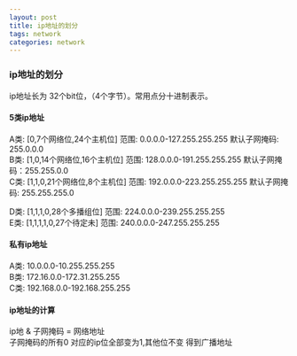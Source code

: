 ```yaml
---
layout: post
title: ip地址的划分
tags: network
categories: network
---
```

### ip地址的划分
ip地址长为 32个bit位，（4个字节）。常用点分十进制表示。  

#### 5类ip地址

A类: [0,7个网络位,24个主机位]        范围: 0.0.0.0-127.255.255.255         默认子网掩码: 255.0.0.0  
B类: [1,0,14个网络位,16个主机位]     范围: 128.0.0.0-191.255.255.255       默认子网掩码：255.255.0.0  
C类: [1,1,0,21个网络位,8个主机位]    范围: 192.0.0.0-223.255.255.255       默认子网掩码: 255.255.255.0  

D类: [1,1,1,0,28个多播组位]         范围: 224.0.0.0-239.255.255.255  
E类: [1,1,1,1,0,27个待定未]         范围: 240.0.0.0-247.255.255.255

#### 私有ip地址  
A类: 10.0.0.0-10.255.255.255  
B类: 172.16.0.0-172.31.255.255  
C类: 192.168.0.0-192.168.255.255


#### ip地址的计算

ip地 & 子网掩码  = 网络地址  
子网掩码的所有0 对应的ip位全部变为1,其他位不变 得到广播地址